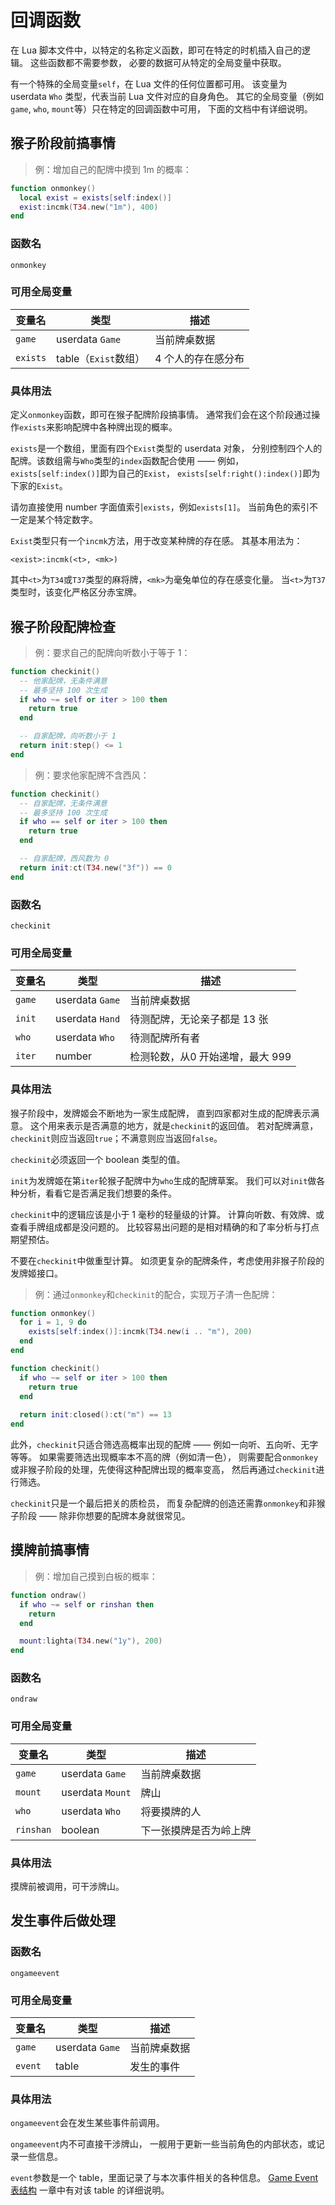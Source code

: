 # 回调函数

在 Lua 脚本文件中，以特定的名称定义函数，即可在特定的时机插入自己的逻辑。
这些函数都不需要参数，
必要的数据可从特定的全局变量中获取。

有一个特殊的全局变量`self`，在 Lua 文件的任何位置都可用。
该变量为 userdata `Who` 类型，代表当前 Lua 文件对应的自身角色。
其它的全局变量（例如`game`, `who`, `mount`等）只在特定的回调函数中可用，
下面的文档中有详细说明。

## 猴子阶段前搞事情

> 例：增加自己的配牌中摸到 1m 的概率：

```lua
function onmonkey()
  local exist = exists[self:index()]
  exist:incmk(T34.new("1m"), 400)
end
```

### 函数名

`onmonkey`

### 可用全局变量

变量名 | 类型 | 描述
------ | ---- | ----
`game` | userdata `Game` | 当前牌桌数据
`exists`| table（`Exist`数组） | 4 个人的存在感分布

### 具体用法

定义`onmonkey`函数，即可在猴子配牌阶段搞事情。
通常我们会在这个阶段通过操作`exists`来影响配牌中各种牌出现的概率。

`exists`是一个数组，里面有四个`Exist`类型的 userdata 对象，
分别控制四个人的配牌。该数组需与`Who`类型的`index`函数配合使用 ——
例如，`exists[self:index()]`即为自己的`Exist`，
`exists[self:right():index()]`即为下家的`Exist`。

<aside class="warning">
请勿直接使用 number 字面值索引<code>exists</code>，例如<code>exists[1]</code>。
当前角色的索引不一定是某个特定数字。
</aside>

`Exist`类型只有一个`incmk`方法，用于改变某种牌的存在感。
其基本用法为：

`<exist>:incmk(<t>, <mk>)`

其中`<t>`为`T34`或`T37`类型的麻将牌，`<mk>`为毫兔单位的存在感变化量。
当`<t>`为`T37`类型时，该变化严格区分赤宝牌。

## 猴子阶段配牌检查

> 例：要求自己的配牌向听数小于等于 1：

```lua
function checkinit()
  -- 他家配牌，无条件满意
  -- 最多坚持 100 次生成
  if who ~= self or iter > 100 then
    return true
  end

  -- 自家配牌，向听数小于 1
  return init:step() <= 1
end
```

> 例：要求他家配牌不含西风：

```lua
function checkinit()
  -- 自家配牌，无条件满意
  -- 最多坚持 100 次生成
  if who == self or iter > 100 then
    return true
  end

  -- 自家配牌，西风数为 0
  return init:ct(T34.new("3f")) == 0
end
```

### 函数名

`checkinit`

### 可用全局变量

变量名 | 类型 | 描述
------ | ---- | ----
`game`| userdata `Game` | 当前牌桌数据
`init`| userdata `Hand` | 待测配牌，无论亲子都是 13 张
`who` | userdata `Who`  | 待测配牌所有者
`iter`| number | 检测轮数，从0 开始递增，最大 999

### 具体用法

猴子阶段中，发牌姬会不断地为一家生成配牌，
直到四家都对生成的配牌表示满意。
这个用来表示是否满意的地方，就是`checkinit`的返回值。
若对配牌满意，`checkinit`则应当返回`true`；不满意则应当返回`false`。

<aside class="notice">
<code>checkinit</code>必须返回一个 boolean 类型的值。
</aside>

`init`为发牌姬在第`iter`轮猴子配牌中为`who`生成的配牌草案。
我们可以对`init`做各种分析，看看它是否满足我们想要的条件。

`checkinit`中的逻辑应该是小于 1 毫秒的轻量级的计算。
计算向听数、有效牌、或查看手牌组成都是没问题的。
比较容易出问题的是相对精确的和了率分析与打点期望预估。

<aside class="warning">
不要在<code>checkinit</code>中做重型计算。
如须更复杂的配牌条件，考虑使用非猴子阶段的发牌姬接口。
</aside>

> 例：通过`onmonkey`和`checkinit`的配合，实现万子清一色配牌：

```lua
function onmonkey()
  for i = 1, 9 do
    exists[self:index()]:incmk(T34.new(i .. "m"), 200)
  end
end

function checkinit()
  if who ~= self or iter > 100 then
    return true
  end
  
  return init:closed():ct("m") == 13
end
```

此外，`checkinit`只适合筛选高概率出现的配牌 ——
例如一向听、五向听、无字等等。
如果需要筛选出现概率本不高的牌（例如清一色），
则需要配合`onmonkey`或非猴子阶段的处理，先使得这种配牌出现的概率变高，
然后再通过`checkinit`进行筛选。

<aside class="success">
<code>checkinit</code>只是一个最后把关的质检员，
而复杂配牌的创造还需靠<code>onmonkey</code>和非猴子阶段 ——
除非你想要的配牌本身就很常见。
</aside>

## 摸牌前搞事情

> 例：增加自己摸到白板的概率：

```lua
function ondraw()
  if who ~= self or rinshan then
    return
  end

  mount:lighta(T34.new("1y"), 200)
end
```

### 函数名

`ondraw`

### 可用全局变量

变量名 | 类型 | 描述
------ | ---- | ----
`game` | userdata `Game` | 当前牌桌数据
`mount`| userdata `Mount` | 牌山
`who`  | userdata `Who`  | 将要摸牌的人
`rinshan`| boolean | 下一张摸牌是否为岭上牌

### 具体用法

摸牌前被调用，可干涉牌山。

## 发生事件后做处理

### 函数名

`ongameevent`

### 可用全局变量

变量名 | 类型 | 描述
------ | ---- | ----
`game` | userdata `Game` | 当前牌桌数据
`event`| table | 发生的事件

### 具体用法

`ongameevent`会在发生某些事件前调用。

`ongameevent`内不可直接干涉牌山，
一舰用于更新一些当前角色的内部状态，或记录一些信息。

`event`参数是一个 table，里面记录了与本次事件相关的各种信息。
[Game Event 表结构](#game-event) 一章中有对该 table 的详细说明。


